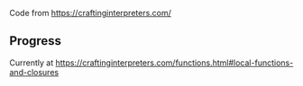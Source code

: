 Code from https://craftinginterpreters.com/


## Progress
Currently at https://craftinginterpreters.com/functions.html#local-functions-and-closures

